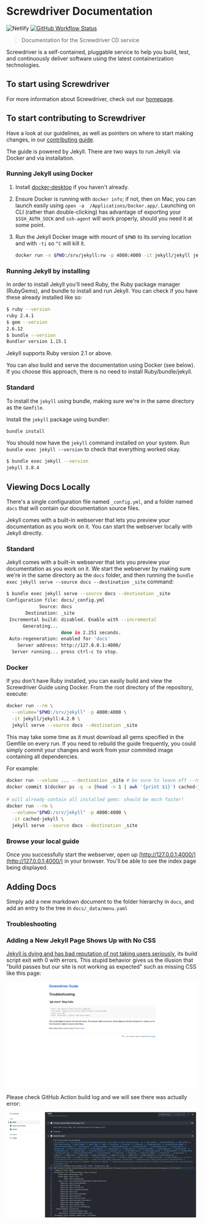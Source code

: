 Screwdriver Documentation
=========================

![Netlify](https://img.shields.io/netlify/4cf389eb-91ee-41f0-a7d3-dfadf72cb598?style=for-the-badge&logo=netlify&logoColor=white&labelColor=00C7B7)
[![GitHub Workflow Status][GitHub Workflow Status badge]][GitHub Workflow Status URL]

> Documentation for the Screwdriver CD service

Screwdriver is a self-contained, pluggable service to help you build, test, and continuously deliver software using the 
latest containerization technologies.

To start using Screwdriver
--------------------------

For more information about Screwdriver, check out our [homepage](https://screwdriver-docs.netlify.app).

To start contributing to Screwdriver
------------------------------------

Have a look at our guidelines, as well as pointers on where to start making changes, in our [contributing guide](http://docs.screwdriver.cd/about/contributing).

The guide is powered by Jekyll. There are two ways to run Jekyll: via Docker and via installation.

### Running Jekyll using Docker

1. Install [docker-desktop](https://www.docker.com/products/docker-desktop) if you haven't already.
2. Ensure Docker is running with `docker info`; if not, then on Mac, you can launch easily using `open -a 
   /Applications/Docker.app/`. Launching on CLI (rather than double-clicking) has advantage of exporting your 
   `$SSH_AUTH_SOCK` and `ssh-agent` will work properly, should you need it at some point.
3. Run the Jekyll Docker image with mount of `$PWD` to its serving location and with `-ti` so `^C` will kill it.

   ```bash
   docker run -v $PWD:/srv/jekyll:rw -p 4080:4000 -it jekyll/jekyll jekyll serve --source docs --destination _site
   ```

### Running Jekyll by installing

In order to install Jekyll you'll need Ruby, the Ruby package manager (RubyGems), and bundle to install and run Jekyll.
You can check if you have these already installed like so:

```bash
$ ruby --version
ruby 2.4.1
$ gem --version
2.6.12
$ bundle --version
Bundler version 1.15.1
```

Jekyll supports Ruby version 2.1 or above.

You can also build and serve the documentation using Docker (see below). If you choose this approach, there is no need 
to install Ruby/bundle/jekyll.

### Standard

To install the `jekyll` using bundle, making sure we're in the same directory as the `Gemfile`.

Install the `jekyll` package using bundler:

```bash
bundle install
```

You should now have the `jekyll` command installed on your system. Run `bundle exec jekyll --version` to check that everything worked okay.

```bash
$ bundle exec jekyll --version
jekyll 3.8.4
```

Viewing Docs Locally
--------------------

There's a single configuration file named `_config.yml`, and a folder named `docs` that will contain our documentation 
source files.

Jekyll comes with a built-in webserver that lets you preview your documentation as you work on it. You can start the 
webserver locally with Jekyll directly.

### Standard

Jekyll comes with a built-in webserver that lets you preview your documentation as you work on it. We start the 
webserver by making sure we're in the same directory as the `docs` folder, and then running the
`bundle exec jekyll serve --source docs --destination _site` command:

```bash
$ bundle exec jekyll serve --source docs --destination _site
Configuration file: docs/_config.yml
            Source: docs
       Destination: _site
 Incremental build: disabled. Enable with --incremental
      Generating...
                    done in 2.251 seconds.
 Auto-regeneration: enabled for 'docs'
    Server address: http://127.0.0.1:4000/
  Server running... press ctrl-c to stop.
```

### Docker

If you don't have Ruby installed, you can easily build and view the Screwdriver Guide using Docker. From the root directory
of the repository, execute:

```bash
docker run --rm \
  --volume="$PWD:/srv/jekyll" -p 4000:4000 \
  -it jekyll/jekyll:4.2.0 \
  jekyll serve --source docs --destination _site
```

This may take some time as it must download all gems specified in the Gemfile on every run. If you need to rebuild the
guide frequently, you could simply commit your changes and work from your commited image containing all dependencies.

For example:

```bash
docker run --volume ... --destination _site # be sure to leave off --rm
docker commit $(docker ps -q -a |head -n 1 | awk '{print $1}') cached-jekyll

# will already contain all installed gems: should be much faster!
docker run --rm \
  --volume="$PWD:/srv/jekyll" -p 4000:4000 \
  -it cached-jekyll \
  jekyll serve --source docs --destination _site
```

### Browse your local guide

Once you successfully start the webserver, open up [http://127.0.0.1:4000/](http://127.0.0.1:4000/) in your browser. 
You'll be able to see the index page being displayed.

Adding Docs
-----------

Simply add a new markdown document to the folder hierarchy in `docs`, and add an entry to the tree in
`docs/_data/menu.yaml`

### Troubleshooting

### Adding a New Jekyll Page Shows Up with No CSS

[Jekyll is dying and has bad reputation of not taking users seriously](https://github.com/jekyll/jekyll/issues/5257),
its build script exit with 0 with errors. This stupid behavior gives us the illusion that "build passes but our site
is not working as expected" such as missing CSS like this page:

![Error loading bad-jekyll.png](./bad-jekyll.png)

Please check GitHub Action build log and we will see there was actually error:

![Error loading build-error.png](./build-error.png)

[GitHub Workflow Status badge]: https://img.shields.io/github/actions/workflow/status/generation-software/screwdriver-cd-guide/ci-cd.yml?branch=master&logo=github&style=for-the-badge
[GitHub Workflow Status URL]: https://github.com/generation-software/screwdriver-cd-guide/actions/workflows/ci-cd.yml
